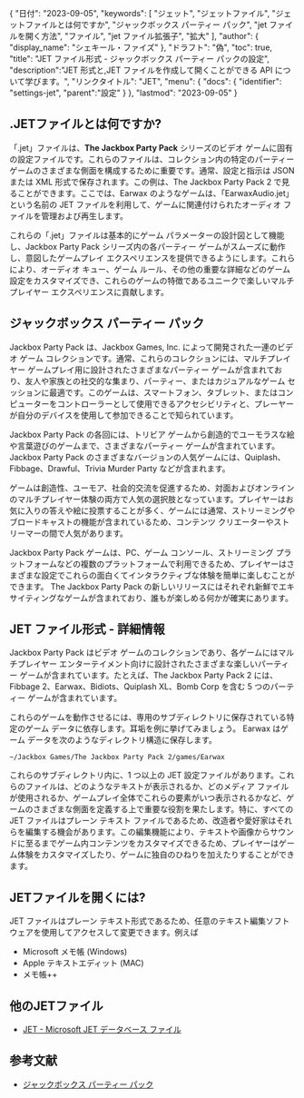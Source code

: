 {
"日付": "2023-09-05",
  "keywords": [
"ジェット",
"ジェットファイル",
"ジェットファイルとは何ですか",
"ジャックボックス パーティー パック",
"jet ファイルを開く方法",
"ファイル",
"jet ファイル拡張子",
"拡大"
],
  "author": {
"display_name": "シェキール・ファイズ"
},
"ドラフト": "偽",
"toc": true,
"title": "JET ファイル形式 - ジャックボックス パーティー パックの設定",
  "description":"JET 形式と,JET ファイルを作成して開くことができる API について学びます。",
"リンクタイトル": "JET",
  "menu": {
    "docs": {
      "identifier": "settings-jet",
"parent":"設定"
}
},
"lastmod": "2023-09-05"
}

## .JETファイルとは何ですか?

「.jet」ファイルは、**The Jackbox Party Pack** シリーズのビデオ ゲームに固有の設定ファイルです。これらのファイルは、コレクション内の特定のパーティー ゲームのさまざまな側面を構成するために重要です。通常、設定と指示は JSON または XML 形式で保存されます。この例は、The Jackbox Party Pack 2 で見ることができます。ここでは、Earwax のようなゲームは、「EarwaxAudio.jet」という名前の JET ファイルを利用して、ゲームに関連付けられたオーディオ ファイルを管理および再生します。

これらの「.jet」ファイルは基本的にゲーム パラメーターの設計図として機能し、Jackbox Party Pack シリーズ内の各パーティー ゲームがスムーズに動作し、意図したゲームプレイ エクスペリエンスを提供できるようにします。これらにより、オーディオ キュー、ゲーム ルール、その他の重要な詳細などのゲーム設定をカスタマイズでき、これらのゲームの特徴であるユニークで楽しいマルチプレイヤー エクスペリエンスに貢献します。

## ジャックボックス パーティー パック

Jackbox Party Pack は、Jackbox Games, Inc. によって開発された一連のビデオ ゲーム コレクションです。通常、これらのコレクションには、マルチプレイヤー ゲームプレイ用に設計されたさまざまなパーティー ゲームが含まれており、友人や家族との社交的な集まり、パーティー、またはカジュアルなゲーム セッションに最適です。このゲームは、スマートフォン、タブレット、またはコンピューターをコントローラーとして使用できるアクセシビリティと、プレーヤーが自分のデバイスを使用して参加できることで知られています。

Jackbox Party Pack の各回には、トリビア ゲームから創造的でユーモラスな絵や言葉遊びのゲームまで、さまざまなパーティー ゲームが含まれています。 Jackbox Party Pack のさまざまなバージョンの人気ゲームには、Quiplash、Fibbage、Drawful、Trivia Murder Party などが含まれます。

ゲームは創造性、ユーモア、社会的交流を促進するため、対面およびオンラインのマルチプレイヤー体験の両方で人気の選択肢となっています。プレイヤーはお気に入りの答えや絵に投票することが多く、ゲームには通常、ストリーミングやブロードキャストの機能が含まれているため、コンテンツ クリエーターやストリーマーの間で人気があります。

Jackbox Party Pack ゲームは、PC、ゲーム コンソール、ストリーミング プラットフォームなどの複数のプラットフォームで利用できるため、プレイヤーはさまざまな設定でこれらの面白くてインタラクティブな体験を簡単に楽しむことができます。 The Jackbox Party Pack の新しいリリースにはそれぞれ新鮮でエキサイティングなゲームが含まれており、誰もが楽しめる何かが確実にあります。

## JET ファイル形式 - 詳細情報

Jackbox Party Pack はビデオ ゲームのコレクションであり、各ゲームにはマルチプレイヤー エンターテイメント向けに設計されたさまざまな楽しいパーティー ゲームが含まれています。たとえば、The Jackbox Party Pack 2 には、Fibbage 2、Earwax、Bidiots、Quiplash XL、Bomb Corp を含む 5 つのパーティー ゲームが含まれています。

これらのゲームを動作させるには、専用のサブディレクトリに保存されている特定のゲーム データに依存します。耳垢を例に挙げてみましょう。 Earwax はゲーム データを次のようなディレクトリ構造に保存します。

```
~/Jackbox Games/The Jackbox Party Pack 2/games/Earwax
```

これらのサブディレクトリ内に、1 つ以上の JET 設定ファイルがあります。これらのファイルは、どのようなテキストが表示されるか、どのメディア ファイルが使用されるか、ゲームプレイ全体でこれらの要素がいつ表示されるかなど、ゲームのさまざまな側面を定義する上で重要な役割を果たします。特に、すべての JET ファイルはプレーン テキスト ファイルであるため、改造者や愛好家はそれらを編集する機会があります。この編集機能により、テキストや画像からサウンドに至るまでゲーム内コンテンツをカスタマイズできるため、プレイヤーはゲーム体験をカスタマイズしたり、ゲームに独自のひねりを加えたりすることができます。

## JETファイルを開くには?

JET ファイルはプレーン テキスト形式であるため、任意のテキスト編集ソフトウェアを使用してアクセスして変更できます。例えば

- Microsoft メモ帳 (Windows)
- Apple テキストエディット (MAC)
- メモ帳++

## 他のJETファイル

- [JET - Microsoft JET データベース ファイル](/ja/database/jet/)

## 参考文献
* [ジャックボックス パーティー パック](https://en.wikipedia.org/wiki/The_Jackbox_Party_Pack)

